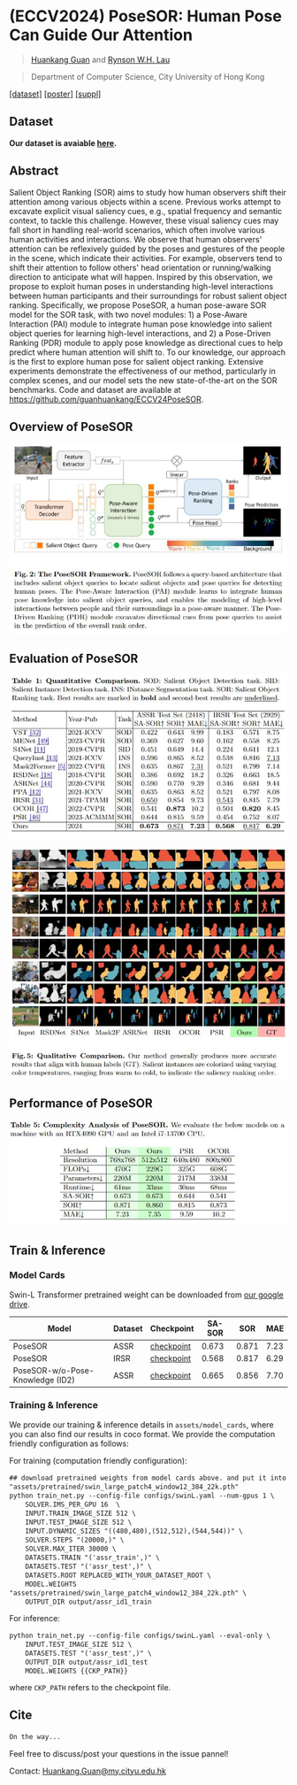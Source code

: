 # (ECCV2024) PoseSOR: Human Pose Can Guide Our Attention
>  [Huankang Guan](https://scholar.google.com/citations?user=jI0LxMoAAAAJ&hl=en) and [Rynson W.H. Lau](https://www.cs.cityu.edu.hk/~rynson/)

> Department of Computer Science, City University of Hong Kong

[[dataset]](https://drive.google.com/drive/folders/1m1Xtr2N6CLMH2J3HviOQioHELQY1hjY8?usp=sharing) [[poster]](#) [[suppl]](__doc__/02792-supp.pdf)

## Dataset
**Our dataset is avaiable [here](https://github.com/guanhuankang/ECCV24PoseSOR/tree/main/ECCV24_PoseSOR_dataset).**

## Abstract
Salient Object Ranking (SOR) aims to study how human observers shift their attention among various objects within a scene. Previous works attempt to excavate explicit visual saliency cues, e.g., spatial frequency and semantic context, to tackle this challenge. However, these visual saliency cues may fall short in handling real-world scenarios, which often involve various human activities and interactions. We observe that human observers' attention can be reflexively guided by the poses and gestures of the people in the scene, which indicate their activities. For example, observers tend to shift their attention to follow others' head orientation or running/walking direction to anticipate what will happen. Inspired by this observation, we propose to exploit human poses in understanding high-level interactions between human participants and their surroundings for robust salient object ranking. Specifically, we propose PoseSOR, a human pose-aware SOR model for the SOR task, with two novel modules: 1) a Pose-Aware Interaction (PAI) module to integrate human pose knowledge into salient object queries for learning high-level interactions, and 2) a Pose-Driven Ranking (PDR) module to apply pose knowledge as directional cues to help predict where human attention will shift to. To our knowledge, our approach is the first to explore human pose for salient object ranking. Extensive experiments demonstrate the effectiveness of our method, particularly in complex scenes, and our model sets the new state-of-the-art on the SOR benchmarks. Code and dataset are available at https://github.com/guanhuankang/ECCV24PoseSOR.

## Overview of PoseSOR
![PoseSOR](__doc__/posesor.jpg)

## Evaluation of PoseSOR
![](__doc__/evaluation.jpg)

![](__doc__/visualresults.jpg)

## Performance of PoseSOR
![](__doc__/performance.jpg)

## Train & Inference
### Model Cards

Swin-L Transformer pretrained weight can be downloaded from [our google drive](https://drive.google.com/file/d/1zuxsowmxrR_1_MejfOxHD1D6_xAXhdir/view?usp=drive_link).

| Model                            | Dataset | Checkpoint                                                   | SA-SOR | SOR   | MAE  |
| -------------------------------- | ------- | ------------------------------------------------------------ | ------ | ----- | ---- |
| PoseSOR                          | ASSR    | [checkpoint](https://drive.google.com/file/d/1MvhyNeWOuaW_El1Re7d7k0mdhLQKljEh/view?usp=sharing) | 0.673  | 0.871 | 7.23 |
| PoseSOR                          | IRSR    | [checkpoint](https://drive.google.com/file/d/1bl1O7Gu2Ilmllm-xp62nx-LPwyfXiVIZ/view?usp=sharing) | 0.568  | 0.817 | 6.29 |
| PoseSOR-w/o-Pose-Knowledge (ID2) | ASSR    | [checkpoint](https://drive.google.com/file/d/1s8_xun_88sn8PfKS0S5Ko54BM0bYmC3G/view?usp=sharing) | 0.665  | 0.856 | 7.70 |

### Training & Inference
We provide our training & inference details in `assets/model_cards`, where you can also find our results in coco format. We provide the computation friendly configuration as follows:

For training (computation friendly configuration):
```shell
## download pretrained weights from model cards above. and put it into "assets/pretrained/swin_large_patch4_window12_384_22k.pth"
python train_net.py --config-file configs/swinL.yaml --num-gpus 1 \
    SOLVER.IMS_PER_GPU 16  \
    INPUT.TRAIN_IMAGE_SIZE 512 \ 
    INPUT.TEST_IMAGE_SIZE 512 \
    INPUT.DYNAMIC_SIZES "((480,480),(512,512),(544,544))" \
    SOLVER.STEPS "(20000,)" \
    SOLVER.MAX_ITER 30000 \
    DATASETS.TRAIN "('assr_train',)" \
    DATASETS.TEST "('assr_test',)" \
    DATASETS.ROOT REPLACED_WITH_YOUR_DATASET_ROOT \
    MODEL.WEIGHTS "assets/pretrained/swin_large_patch4_window12_384_22k.pth" \
    OUTPUT_DIR output/assr_id1_train
```

For inference:
```shell
python train_net.py --config-file configs/swinL.yaml --eval-only \
    INPUT.TEST_IMAGE_SIZE 512 \
    DATASETS.TEST "('assr_test',)" \
    OUTPUT_DIR output/assr_id1_test 
    MODEL.WEIGHTS {{CKP_PATH}}
```

where `CKP_PATH` refers to the checkpoint file.

## Cite
```html
On the way...
```

Feel free to discuss/post your questions in the issue pannel!

Contact: Huankang.Guan@my.cityu.edu.hk
